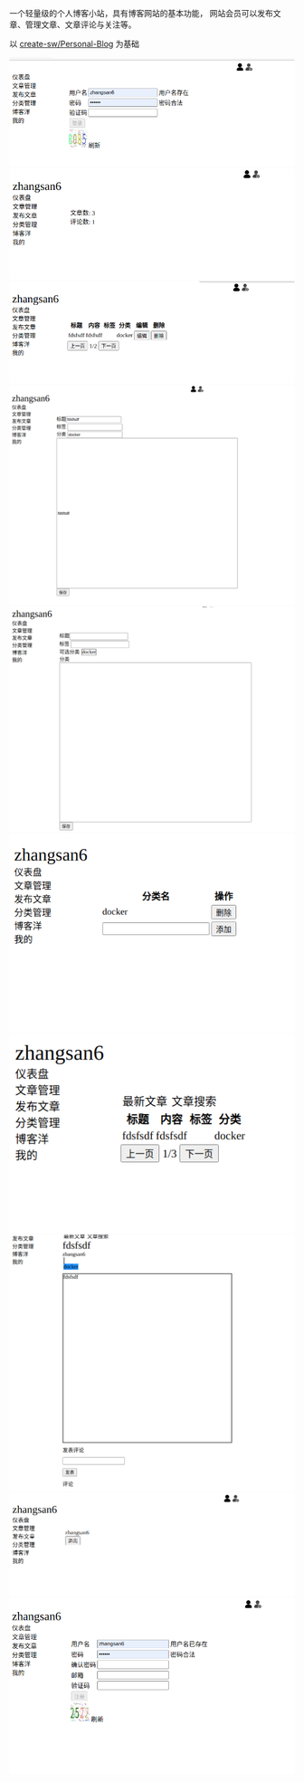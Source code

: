 一个轻量级的个人博客小站，具有博客网站的基本功能，
网站会员可以发布文章、管理文章、文章评论与关注等。

以 [create-sw/Personal-Blog](https://github.com/create-sw/Personal-Blog) 为基础

![](./picture/1.png)
![](./picture/2.png)
![](./picture/3.png)
![](./picture/4.png)
![](./picture/5.png)
![](./picture/6.png)
![](./picture/7.png)
![](./picture/8.png)
![](./picture/9.png)
![](./picture/10.png)

